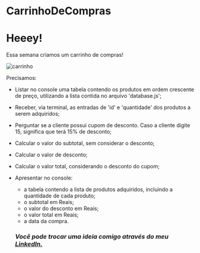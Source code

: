 # CarrinhoDeCompras
<h1><strong>Heeey!</strong></h1>
<p> Essa semana criamos um carrinho de compras!</p>

![carrinho](https://user-images.githubusercontent.com/81570758/121912454-fc38a280-cd06-11eb-823b-afc7d0032d3d.gif)

<p>Precisamos:

- Listar no console uma tabela contendo os produtos em ordem crescente de preço, utilizando a lista contida no arquivo 'database.js';
- Receber, via terminal, as entradas de 'id' e 'quantidade' dos produtos a serem adquiridos;
- Perguntar se a cliente possui cupom de desconto. Caso a cliente digite 15, significa que terá 15% de desconto;
- Calcular o valor do subtotal, sem considerar o desconto;
- Calcular o valor de desconto;
- Calcular o valor total, considerando o desconto do cupom;
- Apresentar no console:
  - a tabela contendo a lista de produtos adquiridos, incluindo a quantidade de cada produto;
  - o subtotal em Reais;
  - o valor do desconto em Reais;
  - o valor total em Reais;
  - a data da compra.</p>

  <h3><em>Você pode trocar uma ideia comigo através do meu
        <a href="https://www.linkedin.com/in/souzlari/" target="_blank">
          LinkedIn.</em></h3>